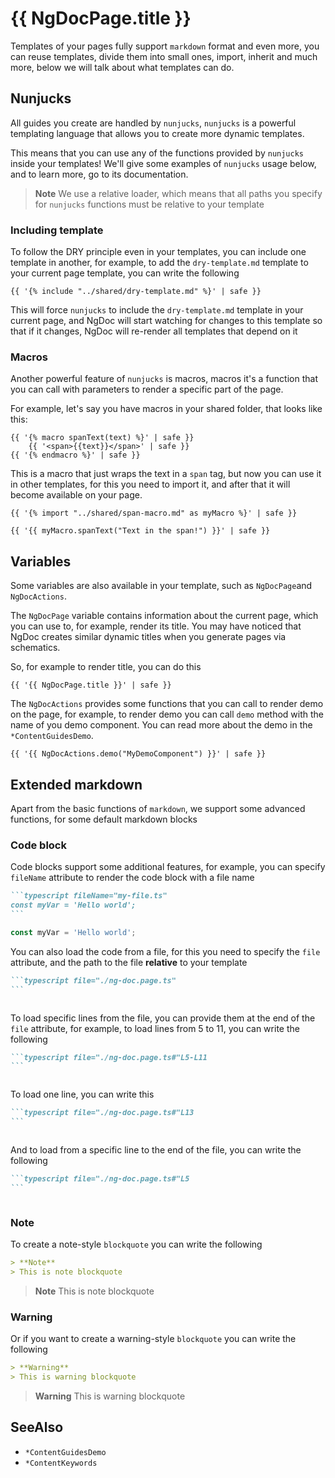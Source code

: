 # {{ NgDocPage.title }}

Templates of your pages fully support `markdown` format and even more, you can reuse templates,
divide them into small ones, import, inherit and much more, below we will talk about what templates
can do.

## Nunjucks

All guides you create are handled by `nunjucks`, `nunjucks` is a powerful templating language
that allows you to create more dynamic templates.

This means that you can use any of the functions provided by `nunjucks` inside your templates!
We'll give some examples of `nunjucks` usage below, and to learn more, go to its documentation.

> **Note**
> We use a relative loader, which means that all paths you specify for `nunjucks` functions must be
> relative to your template

### Including template

To follow the DRY principle even in your templates, you can include one template in another, for
example, to add the `dry-template.md` template to your current page template, you can write the
following

```twig fileName="index.md"
{{ '{% include "../shared/dry-template.md" %}' | safe }}
```

This will force `nunjucks` to include the `dry-template.md` template in your current page, and NgDoc
will start watching for changes to this template so that if it changes, NgDoc will re-render all
templates that depend on it

### Macros

Another powerful feature of `nunjucks` is macros, macros it's a function that you can call with
parameters to render a specific part of the page.

For example, let's say you have macros in your shared folder, that looks like this:

```twig fileName="span-macro.md"
{{ '{% macro spanText(text) %}' | safe }}
	{{ '<span>{{text}}</span>' | safe }}
{{ '{% endmacro %}' | safe }}
```

This is a macro that just wraps the text in a `span` tag, but now you can use it in other
templates, for this you need to import it, and after that it will become available on your page.

```twig fileName="index.md"
{{ '{% import "../shared/span-macro.md" as myMacro %}' | safe }}

{{ '{{ myMacro.spanText("Text in the span!") }}' | safe }}
```

## Variables

Some variables are also available in your template, such as `NgDocPage`and `NgDocActions`.

The `NgDocPage` variable contains information about the current page, which you can use to, for
example, render its title. You may have noticed that NgDoc creates similar dynamic titles when you
generate pages via schematics.

So, for example to render title, you can do this

```twig fileName="index.md"
{{ '{{ NgDocPage.title }}' | safe }}
```

The `NgDocActions` provides some functions that you can call to render demo on the page,
for example, to render demo you can call `demo` method with the name of you demo component.
You can read more about the demo in the `*ContentGuidesDemo`.

```twig fileName="index.md"
{{ '{{ NgDocActions.demo("MyDemoComponent") }}' | safe }}
```

## Extended markdown

Apart from the basic functions of `markdown`, we support some advanced functions, for some default markdown blocks

### Code block

Code blocks support some additional features, for example, you can specify `fileName` attribute
to render the code block with a file name

``````markdown fileName="index.md"
```typescript fileName="my-file.ts"
const myVar = 'Hello world';
```
``````

```typescript fileName="my-file.ts"
const myVar = 'Hello world';
```

You can also load the code from a file, for this you need to specify the `file` attribute,
and the path to the file **relative** to your template

``````markdown fileName="index.md"
```typescript file="./ng-doc.page.ts"
```
``````

```typescript file="./ng-doc.page.ts"
```

To load specific lines from the file, you can provide them at the end of the `file` attribute,
for example, to load lines from 5 to 11, you can write the following

``````markdown fileName="index.md"
```typescript file="./ng-doc.page.ts#"L5-L11
```
``````

```typescript file="./ng-doc.page.ts"#L5-L11
```

To load one line, you can write this

``````markdown fileName="index.md"
```typescript file="./ng-doc.page.ts#"L13
```
``````

```typescript file="./ng-doc.page.ts"#L13
```

And to load from a specific line to the end of the file, you can write the following

``````markdown fileName="index.md"
```typescript file="./ng-doc.page.ts#"L5
```
``````

```typescript file="./ng-doc.page.ts"#L5
```

### Note

To create a note-style `blockquote` you can write the following

```markdown fileName="index.md"
> **Note**
> This is note blockquote
```

> **Note**
> This is note blockquote

### Warning

Or if you want to create a warning-style `blockquote` you can write the following

```markdown fileName="index.md"
> **Warning**
> This is warning blockquote
```

> **Warning**
> This is warning blockquote

## SeeAlso

- `*ContentGuidesDemo`
- `*ContentKeywords`
